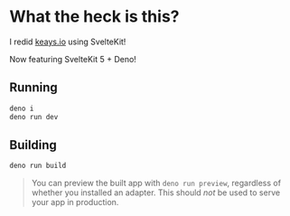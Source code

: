 # What the heck is this?

I redid [keays.io](https://keays.io) using SvelteKit!

Now featuring SvelteKit 5 + Deno!

## Running

```bash
deno i
deno run dev
```

## Building

```bash
deno run build
```

> You can preview the built app with `deno run preview`, regardless of whether you installed an adapter. This should _not_ be used to serve your app in production.
